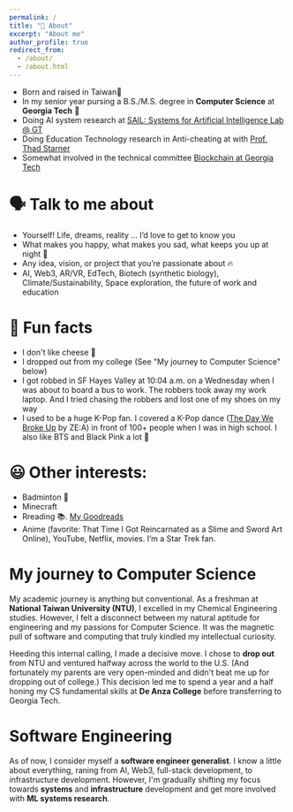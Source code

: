 ```yaml
---
permalink: /
title: "👋 About"
excerpt: "About me"
author_profile: true
redirect_from: 
  - /about/
  - /about.html
---
```


- Born and raised in Taiwan🧋
- In my senior year pursing a B.S./M.S. degree in **Computer Science** at **Georgia Tech** 🐝
- Doing AI system research at [SAIL: Systems for Artificial Intelligence Lab @ GT](https://faculty.cc.gatech.edu/~atumanov/index.html#researchgroup)
- Doing Education Technology research in Anti-cheating at with [Prof. Thad Starner](https://www.cc.gatech.edu/home/thad/)
- Somewhat involved in the technical committee [Blockchain at Georgia Tech](https://www.blockchain-gt.io/)

🗣 Talk to me about
======
- Yourself! Life, dreams, reality … I’d love to get to know you
- What makes you happy, what makes you sad, what keeps you up at night 🌙
- Any idea, vision, or project that you’re passionate about 🔥
- AI, Web3, AR/VR, EdTech, Biotech (synthetic biology), Climate/Sustainability, Space exploration, the future of work and education

🎉 Fun facts
======
- I don't like cheese 🧀
- I dropped out from my college (See "My journey to Computer Science" below)
- I got robbed in SF Hayes Valley at 10:04 a.m. on a Wednesday when I was about to board a bus to work. The robbers took away my work laptop. And I tried chasing the robbers and lost one of my shoes on my way 
- I used to be a huge K-Pop fan. I covered a K-Pop dance ([The Day We Broke Up](https://www.youtube.com/watch?v=1M1beIdYUl0&ab_channel=ZEA2011) by ZE:A) in front of 100+ people when I was in high school. I also like BTS and Black Pink a lot 🕺

😃 Other interests:
======
- Badminton 🏸 
- Minecraft 
- Rreading 📚. [My Goodreads](https://www.goodreads.com/user/show/149365806-ray-hung)
- Anime (favorite: That Time I Got Reincarnated as a Slime and Sword Art Online), YouTube, Netflix, movies. I’m a Star Trek fan.

My journey to Computer Science
======
My academic journey is anything but conventional. As a freshman at **National Taiwan University (NTU)**, I excelled in my Chemical Engineering studies. However, I felt a disconnect between my natural aptitude for engineering and my passions for Computer Science. It was the magnetic pull of software and computing that truly kindled my intellectual curiosity.

Heeding this internal calling, I made a decisive move. I chose to **drop out** from NTU and ventured halfway across the world to the U.S. (And fortunately my parents are very open-minded and didn't beat me up for dropping out of college.) This decision led me to spend a year and a half honing my CS fundamental skills at **De Anza College** before transferring to Georgia Tech. 


Software Engineering
=====
As of now, I consider myself a **software engineer generalist**. I know a little about everything, raning from AI, Web3, full-stack development, to infrastructure development. However, I'm gradually shifting my focus towards **systems** and **infrastructure** development and get more involved with **ML systems research**.
